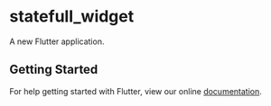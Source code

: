 # statefull_widget

A new Flutter application.

## Getting Started

For help getting started with Flutter, view our online
[documentation](https://flutter.io/).
